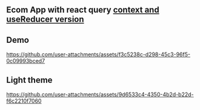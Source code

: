 ## Ecom App with react query [context and useReducer version](https://github.com/afanfondu/training/edit/main/22-02-2025)
## Demo

https://github.com/user-attachments/assets/f3c5238c-d298-45c3-96f5-0c09993bced7

## Light theme

https://github.com/user-attachments/assets/9d6533c4-4350-4b2d-b22d-f6c2210f7060

